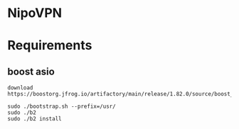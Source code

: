 # NipoVPN

# Requirements

## boost asio

```shell
download https://boostorg.jfrog.io/artifactory/main/release/1.82.0/source/boost_1_82_0.tar.bz2
```

```shell
sudo ./bootstrap.sh --prefix=/usr/
sudo ./b2
sudo ./b2 install
```
